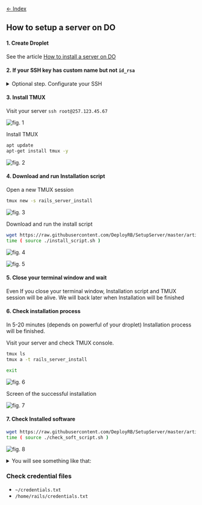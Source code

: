 [&larr; Index](../README.md)

## How to setup a server on DO

#### 1. Create Droplet

See the article [How to install a server on DO](../article-1/README.md)

#### 2. If your SSH key has custom name but not `id_rsa`

<details>
  <summary>Optional step. Configurate your SSH</summary>

**Do it only if the name of your SSH key is not `id_rsa`**

```sh
[edit tool] ~/.ssh/config
```

Add the followig lines (do not forget to do required changes)

```sh
Host my_rails_server 257.123.45.67
  HostName 257.123.45.67
  IdentityFile ~/.ssh/my_rsa_key
  ForwardAgent yes
```

_This is an optional step._

Authorize your public key on your new Server.

```sh
cat ~/.ssh/my_rsa_key.pub | ssh root@257.123.45.67 'cat >> ~/.ssh/authorized_keys'
```

</details>

#### 3. Install TMUX

Visit your server `ssh root@257.123.45.67`

![fig. 1](1.png)

Install TMUX

```sh
apt update
apt-get install tmux -y
```

![fig. 2](2.png)

#### 4. Download and run Installation script

Open a new TMUX session

```sh
tmux new -s rails_server_install
```

![fig. 3](3.png)

Download and run the install script

```sh
wget https://raw.githubusercontent.com/DeployRB/SetupServer/master/article-2/install_script.sh
time ( source ./install_script.sh )
```

![fig. 4](4.png)

![fig. 5](5.png)

#### 5. Close your terminal window and wait

Even If you close your terminal window, Installation script and TMUX session will be alive. We will back later when Installation will be finished

#### 6. Check installation process

In 5-20 minutes (depends on powerful of your droplet) Installation process will be finished.

Visit your server and check TMUX console.

```sh
tmux ls
tmux a -t rails_server_install

exit
```

![fig. 6](6.png)

Screen of the successful installation

![fig. 7](7.png)

#### 7. Check Installed software

```sh
wget https://raw.githubusercontent.com/DeployRB/SetupServer/master/article-2/check_soft_script.sh
time ( source ./check_soft_script.sh )
```

![fig. 8](8.png)

<details>
  <summary>You will see something like that:</summary>

![fig. 9](9.png)

```sh
Linux 3.16.0-4-amd64 1 SMP Debian 3.16.7-ckt25-2+deb8u3 (2016-07-02) x86_64 GNU/Linux
PRETTY_NAME="Debian GNU/Linux 8 (jessie)" NAME="Debian GNU/Linux" VERSION_ID="8" VERSION="8 (jessie)"

Check LANG vars:

LANGUAGE has value: en_US:en
LANG has value: en_US.UTF-8
LC_ALL has value: en_US.UTF-8
LC_CTYPE has value: en_US.UTF-8

Programming Langs:

 rvm : Not found
 /usr/bin/ruby
 /usr/bin/node
 /usr/bin/python

Converters:

 /usr/bin/convert

CacheStores:

 /usr/local/bin/redis-server

DataBases:

 /usr/bin/psql
 /usr/bin/mysql

Search:

 /usr/bin/searchd

Helpers:

 /usr/bin/git
 /usr/bin/tmux
 /usr/local/bin/pygmentize

Image Optimizers:

 /usr/bin/gifsicle
 /usr/bin/jhead
 /usr/bin/jpegoptim
 /usr/bin/jpegtran
 /usr/bin/optipng
 /usr/bin/pngcrush
 /usr/bin/pngout
 /usr/bin/pngquant

WebServer:

 /usr/sbin/nginx
```

</details>


### Check credential files

- `~/credentials.txt`
- `/home/rails/credentials.txt`
